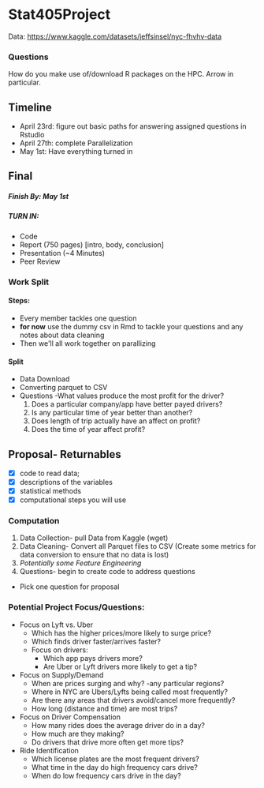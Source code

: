 # Stat405Project

Data:
https://www.kaggle.com/datasets/jeffsinsel/nyc-fhvhv-data

### Questions
How do you make use of/download R packages on the HPC. Arrow
 in particular.

## Timeline

- April 23rd: figure out basic paths for answering assigned questions in Rstudio
- April 27th: complete Parallelization
- May 1st: Have everything turned in


## Final

##### Finish By: May 1st

##### TURN IN:
- Code
- Report (750 pages) [intro, body, conclusion]
- Presentation (~4 Minutes)
- Peer Review

### Work Split

#### Steps:
- Every member tackles one question
- __for now__ use the dummy csv in Rmd to tackle your questions and any notes about data cleaning
- Then we'll all work together on parallizing

#### Split
- Data Download
- Converting parquet to CSV
- Questions
	-What values produce the most profit for the driver?
	1. Does a particular company/app have better payed drivers?
	2. Is any particular time of year better than another?
	3. Does length of trip actually have an affect on profit?
	4. Does the time of year affect profit?




## Proposal- Returnables
- [X] code to read data; 
- [X] descriptions of the variables
- [X] statistical methods
- [X] computational steps you will use

### Computation

1. Data Collection- pull Data from Kaggle (wget)
2. Data Cleaning- Convert all Parquet files to CSV (Create some metrics for data conversion to ensure that no data is lost)
3. _Potentially some Feature Engineering_
4. Questions- begin to create code to address questions
* Pick one question for proposal

### Potential Project Focus/Questions:

- Focus on Lyft vs. Uber
    - Which has the higher prices/more likely to surge price?
    - Which finds driver faster/arrives faster?
    - Focus on drivers:
        - Which app pays drivers more?
        - Are Uber or Lyft drivers more likely to get a tip?
- Focus on Supply/Demand
    - When are prices surging and why?
	-any particular regions?
    - Where in NYC are Ubers/Lyfts being called most frequently?
    - Are there any areas that drivers avoid/cancel more frequently?
    - How long (distance and time) are most trips?
- Focus on Driver Compensation
    - How many rides does the average driver do in a day?
    - How much are they making?
    - Do drivers that drive more often get more tips?
- Ride Identification
    - Which license plates are the most frequent drivers?
    - What time in the day do high frequency cars drive?
    - When do low frequency cars drive in the day?
   
